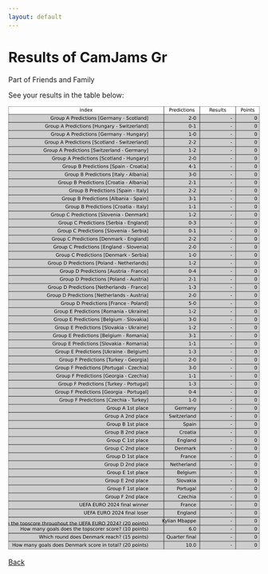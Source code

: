 ```yaml
---
layout: default
---
```


# Results of CamJams Gr 
    
Part of Friends and Family
    
See your results in the table below:
    
![CamJams Gr](./user_plots/CamJams_Gr.svg?raw=true)

[Back](https://christianbanggribsvad.github.io/em_spillet.github.io/)